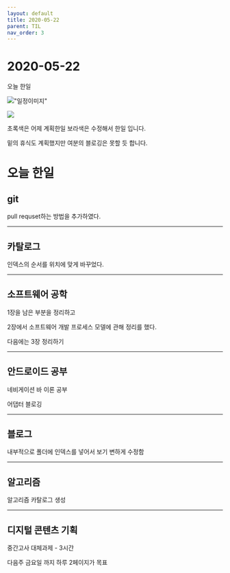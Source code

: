 ```yaml
---
layout: default
title: 2020-05-22
parent: TIL
nav_order: 3
---
```

# 2020-05-22
오늘 한일

!["일정이미지"](https://github.com/C0deWave/C0deWave.github.io/blob/master/image/200522/%EC%8A%A4%ED%81%AC%EB%A6%B0%EC%83%B7%202020-05-23%20%EC%98%A4%EC%A0%84%2012.49.37.png?raw=true)


![](https://github.com/C0deWave/C0deWave.github.io/blob/master/image/200522/%EC%8A%A4%ED%81%AC%EB%A6%B0%EC%83%B7%202020-05-23%20%EC%98%A4%EC%A0%84%2012.49.43.png?raw=true)

초록색은 어제 계획한일 보라색은 수정해서 한일 입니다.

밑의 휴식도 계획했지만 여분의 블로깅은 못할 듯 합니다.

# 오늘 한일

## git

pull requset하는 방법을 추가하였다.

---

## 카탈로그 

인덱스의 순서를 위치에 맞게 바꾸었다.

---

## 소프트웨어 공학

1장을 남은 부분을 정리하고

2장에서 소프트웨어 개발 프로세스 모델에 관해 정리를 했다.

다음에는 3장 정리하기

---

## 안드로이드 공부

네비게이션 바 이론 공부

어댑터 블로깅

---

## 블로그

내부적으로 폴더에 인덱스를 넣어서 보기 변하게 수정함

---

## 알고리즘

알고리즘 카탈로그 생성

---

## 디지털 콘텐츠 기획

중간고사 대체과제 - 3시간 

다음주 금요일 까지 하루 2페이지가 목표